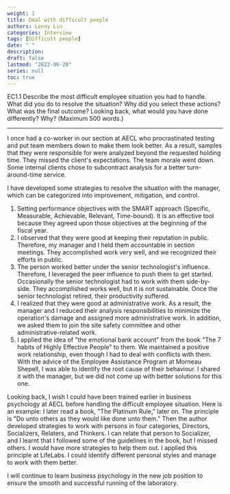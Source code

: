 ```yaml
---
weight: 1
title: Deal with difficult people
authors: Lenny Lin
categories: Interview 
tags: [Difficult people]
date: " "
description: 
draft: false
lastmod: "2022-06-28"
series: null
toc: true
---
```





EC1.1 Describe the most difficult employee situation you had to handle.  What did you do to resolve the situation?  Why did you select these actions?  What was the final outcome?  Looking back, what would you have done differently?  Why?  (Maximum 500 words.)

<!--more-->

---

I once had a co-worker in our section at AECL who procrastinated testing and put team members down to make them look better.  As a result, samples that they were responsible for were analyzed beyond the requested holding time.  They missed the client's expectations.  The team morale went down.  Some internal clients chose to subcontract analysis for a better turn-around-time service. 

I have developed some strategies to resolve the situation with the manager, which can be categorized into improvement, mitigation, and control.
1)	Setting performance objectives with the SMART approach (Specific, Measurable, Achievable, Relevant, Time-bound).  It is an effective tool because they agreed upon those objectives at the beginning of the fiscal year.  
2)	I observed that they were good at keeping their reputation in public.  Therefore, my manager and I held them accountable in section meetings.  They accomplished work very well, and we recognized their efforts in public.  
3)	The person worked better under the senior technologist's influence.  Therefore, I leveraged the peer influence to push them to get started.  Occasionally the senior technologist had to work with them side-by-side.  They accomplished works well, but it is not sustainable.  Once the senior technologist retired, their productivity suffered.
4)	I realized that they were good at administrative work.  As a result, the manager and I reduced their analysis responsibilities to minimize the operation's damage and assigned more administrative work.  In addition, we asked them to join the site safety committee and other administrative-related work.
5)	I applied the idea of "the emotional bank account" from the book "The 7 habits of Highly Effective People" to them.  We maintained a positive work relationship, even though I had to deal with conflicts with them.  With the advice of the Employee Assistance Program at Morneau Shepell, I was able to identify the root cause of their behaviour.  I shared it with the manager, but we did not come up with better solutions for this one.

Looking back, I wish I could have been trained earlier in business psychology at AECL before handling the difficult employee situation.  Here is an example: I later read a book, "The Platinum Rule," later on.  The principle is "Do unto others as they would like done unto them."  Then the author developed strategies to work with persons in four categories, Directors, Socializers, Relaters, and Thinkers.  I can relate that person to Socializer, and I learnt that I followed some of the guidelines in the book, but I missed others.  I would have more strategies to help them out.  I applied this principle at LifeLabs.  I could identify different personal styles and manage to work with them better.  

I will continue to learn business psychology in the new job position to ensure the smooth and successful running of the laboratory.  


